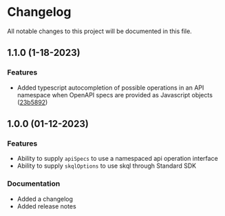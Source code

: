 # Changelog

All notable changes to this project will be documented in this file.

## 1.1.0 (1-18-2023)

### Features

- Added typescript autocompletion of possible operations in an API namespace when OpenAPI specs are provided as Javascript objects ([23b5892](https://github.com/comake/standard-sdk-js/pull/12/commits/23b5892d8f9a069a1e96702e89aaa017a372bde5))

## 1.0.0 (01-12-2023)

### Features

- Ability to supply `apiSpecs` to use a namespaced api operation interface
- Ability to supply `skqlOptions` to use skql through Standard SDK

### Documentation
 
- Added a changelog
- Added release notes